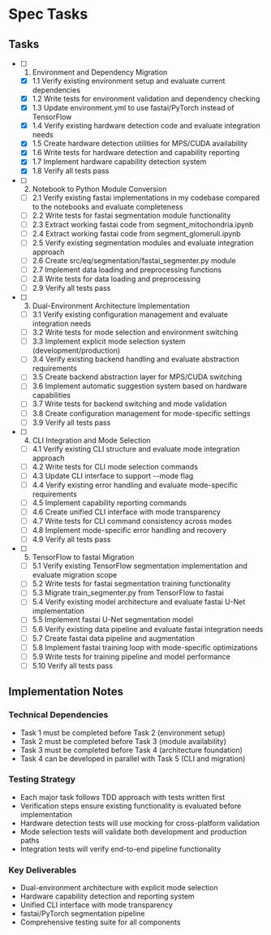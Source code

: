 # Spec Tasks

## Tasks

- [ ] 1. Environment and Dependency Migration
  - [x] 1.1 Verify existing environment setup and evaluate current dependencies
  - [x] 1.2 Write tests for environment validation and dependency checking
  - [x] 1.3 Update environment.yml to use fastai/PyTorch instead of TensorFlow
  - [x] 1.4 Verify existing hardware detection code and evaluate integration needs
  - [x] 1.5 Create hardware detection utilities for MPS/CUDA availability
  - [x] 1.6 Write tests for hardware detection and capability reporting
  - [x] 1.7 Implement hardware capability detection system
  - [x] 1.8 Verify all tests pass

- [ ] 2. Notebook to Python Module Conversion
  - [ ] 2.1 Verify existing fastai implementations in my codebase compared to the notebooks and evaluate completeness
  - [ ] 2.2 Write tests for fastai segmentation module functionality
  - [ ] 2.3 Extract working fastai code from segment_mitochondria.ipynb
  - [ ] 2.4 Extract working fastai code from segment_glomeruli.ipynb
  - [ ] 2.5 Verify existing segmentation modules and evaluate integration approach
  - [ ] 2.6 Create src/eq/segmentation/fastai_segmenter.py module
  - [ ] 2.7 Implement data loading and preprocessing functions
  - [ ] 2.8 Write tests for data loading and preprocessing
  - [ ] 2.9 Verify all tests pass

- [ ] 3. Dual-Environment Architecture Implementation
  - [ ] 3.1 Verify existing configuration management and evaluate integration needs
  - [ ] 3.2 Write tests for mode selection and environment switching
  - [ ] 3.3 Implement explicit mode selection system (development/production)
  - [ ] 3.4 Verify existing backend handling and evaluate abstraction requirements
  - [ ] 3.5 Create backend abstraction layer for MPS/CUDA switching
  - [ ] 3.6 Implement automatic suggestion system based on hardware capabilities
  - [ ] 3.7 Write tests for backend switching and mode validation
  - [ ] 3.8 Create configuration management for mode-specific settings
  - [ ] 3.9 Verify all tests pass

- [ ] 4. CLI Integration and Mode Selection
  - [ ] 4.1 Verify existing CLI structure and evaluate mode integration approach
  - [ ] 4.2 Write tests for CLI mode selection commands
  - [ ] 4.3 Update CLI interface to support --mode flag
  - [ ] 4.4 Verify existing error handling and evaluate mode-specific requirements
  - [ ] 4.5 Implement capability reporting commands
  - [ ] 4.6 Create unified CLI interface with mode transparency
  - [ ] 4.7 Write tests for CLI command consistency across modes
  - [ ] 4.8 Implement mode-specific error handling and recovery
  - [ ] 4.9 Verify all tests pass

- [ ] 5. TensorFlow to fastai Migration
  - [ ] 5.1 Verify existing TensorFlow segmentation implementation and evaluate migration scope
  - [ ] 5.2 Write tests for fastai segmentation training functionality
  - [ ] 5.3 Migrate train_segmenter.py from TensorFlow to fastai
  - [ ] 5.4 Verify existing model architecture and evaluate fastai U-Net implementation
  - [ ] 5.5 Implement fastai U-Net segmentation model
  - [ ] 5.6 Verify existing data pipeline and evaluate fastai integration needs
  - [ ] 5.7 Create fastai data pipeline and augmentation
  - [ ] 5.8 Implement fastai training loop with mode-specific optimizations
  - [ ] 5.9 Write tests for training pipeline and model performance
  - [ ] 5.10 Verify all tests pass

## Implementation Notes

### Technical Dependencies
- Task 1 must be completed before Task 2 (environment setup)
- Task 2 must be completed before Task 3 (module availability)
- Task 3 must be completed before Task 4 (architecture foundation)
- Task 4 can be developed in parallel with Task 5 (CLI and migration)

### Testing Strategy
- Each major task follows TDD approach with tests written first
- Verification steps ensure existing functionality is evaluated before implementation
- Hardware detection tests will use mocking for cross-platform validation
- Mode selection tests will validate both development and production paths
- Integration tests will verify end-to-end pipeline functionality

### Key Deliverables
- Dual-environment architecture with explicit mode selection
- Hardware capability detection and reporting system
- Unified CLI interface with mode transparency
- fastai/PyTorch segmentation pipeline
- Comprehensive testing suite for all components
